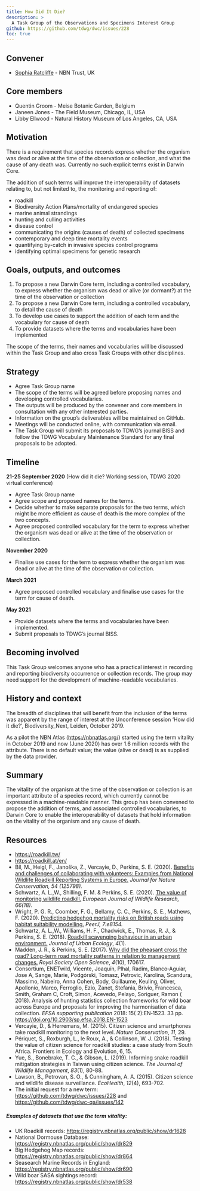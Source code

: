 ```yaml
---
title: How Did It Die?
description: >
  A Task Group of the Observations and Specimens Interest Group
github: https://github.com/tdwg/dwc/issues/228
toc: true
---
```


## Convener

- [Sophia Ratcliffe](mailto:s.ratcliffe@nbn.org.uk) - NBN Trust, UK

## Core members

- Quentin Groom - Meise Botanic Garden, Belgium
- Janeen Jones - The Field Museum, Chicago, IL, USA
- Libby Ellwood - Natural History Museum of Los Angeles, CA, USA

## Motivation

There is a requirement that species records express whether the organism was dead or alive at the time of the observation or collection, and what the cause of any death was. Currently no such explicit terms exist in Darwin Core.

The addition of such terms will improve the interoperability of datasets relating to, but not limited to, the monitoring and reporting of:

- roadkill
- Biodiversity Action Plans/mortality of endangered species
- marine animal strandings
- hunting and culling activities
- disease control
- communicating the origins (causes of death) of collected specimens
- contemporary and deep time mortality events
- quantifying by-catch in invasive species control programs
- identifying optimal specimens for genetic research

## Goals, outputs, and outcomes

1. To propose a new Darwin Core term, including a controlled vocabulary, to express whether the organism was dead or alive (or dormant?) at the time of the observation or collection
2. To propose a new Darwin Core term, including a controlled vocabulary, to detail the cause of death
3. To develop use cases to support the addition of each term and the vocabulary for cause of death
4. To provide datasets where the terms and vocabularies have been implemented

The scope of the terms, their names and vocabularies will be discussed within the Task Group and also cross Task Groups with other disciplines.

## Strategy 

- Agree Task Group name
- The scope of the terms will be agreed before proposing names and developing controlled vocabularies.
- The outputs will be produced by the convener and core members in consultation with any other interested parties.
- Information on the group’s deliverables will be maintained on GitHub.
- Meetings will be conducted online, with communication via email.
- The Task Group will submit its proposals to TDWG’s journal BISS and follow the TDWG Vocabulary Maintenance Standard for any final proposals to be adopted.

## Timeline

**21-25 September 2020** (How did it die? Working session, TDWG 2020 virtual conference)

- Agree Task Group name
- Agree scope and proposed names for the terms.
- Decide whether to make separate proposals for the two terms, which might be more efficient as cause of death is the more complex of the two concepts.
- Agree proposed controlled vocabulary for the term to express whether the organism was dead or alive at the time of the observation or collection.

**November 2020**

- Finalise use cases for the term to express whether the organism was dead or alive at the time of the observation or collection.

**March 2021**

- Agree proposed controlled vocabulary and finalise use cases for the term for cause of death.

**May 2021**

- Provide datasets where the terms and vocabularies have been implemented.
- Submit proposals to TDWG’s journal BISS.

## Becoming involved

This Task Group welcomes anyone who has a practical interest in recording and reporting biodiversity occurrence or collection records. The group may need support for the development of machine-readable vocabularies.

## History and context

The breadth of disciplines that will benefit from the inclusion of the terms was apparent by the range of interest at the Unconference session ‘How did it die?’, Biodiversity_Next, Leiden, October 2019.

As a pilot the NBN Atlas (https://nbnatlas.org/) started using the term vitality in October 2019 and now (June 2020) has over 1.6 million records with the attribute. There is no default value; the value (alive or dead) is as supplied by the data provider.

## Summary

The vitality of the organism at the time of the observation or collection is an important attribute of a species record, which currently cannot be expressed in a machine-readable manner. This group has been convened to propose the addition of terms, and associated controlled vocabularies, to Darwin Core to enable the interoperability of datasets that hold information on the vitality of the organism and any cause of death.

## Resources

- <https://roadkill.tw/>  
- <https://roadkill.at/en/>
- Bíl, M., Heigl, F., Janoška, Z., Vercayie, D., Perkins, S. E. (2020). [Benefits and challenges of collaborating with volunteers: Examples from National Wildlife Roadkill Reporting Systems in Europe.](https://www-sciencedirect-com.abc.cardiff.ac.uk/science/article/pii/S1617138119303449) _Journal for Nature Conservation, 54 (125798)._
- Schwartz, A. L.,W., Shilling, F. M. & Perkins, S. E. (2020). [The value of monitoring wildlife roadkill.](https://link.springer.com/article/10.1007/s10344-019-1357-4) _European Journal of Wildlife Research, 66(18)._
- Wright, P. G. R., Coomber, F. G., Bellamy, C. C., Perkins, S. E., Mathews, F. (2020). [<span class="underline">Predicting hedgehog mortality risks on British roads using habitat suitability modelling</span>.](https://peerj.com/articles/8154/) _PeerJ, 7:e8154._
- Schwartz, A. L.,W., Williams, H. F., Chadwick, E., Thomas, R. J., & Perkins, S. E. (2018). [Roadkill scavenging behaviour in an urban environment.](https://academic.oup.com/jue/article/4/1/juy006/4995187) _Journal of Urban Ecology_, _4_(1).
- Madden, J. R., & Perkins, S. E. (2017). [Why did the pheasant cross the road? Long-term road mortality patterns in relation to management changes.](http://rsos.royalsocietypublishing.org/content/4/10/170617) _Royal Society Open Science_, _4_(10), 170617.
- Consortium, ENETwild, Vicente, Joaquín, Plhal, Radim, Blanco‐Aguiar, Jose A, Sange, Marie, Podgórski, Tomasz, Petrovic, Karolina, Scandura, Massimo, Nabeiro, Anna Cohen, Body, Guillaume, Keuling, Oliver, Apollonio, Marco, Ferroglio, Ezio, Zanet, Stefania, Brivio, Francesca, Smith, Graham C, Croft, Simon, Acevedo, Pelayo, Soriguer, Ramon ( 2018). Analysis of hunting statistics collection frameworks for wild boar across Europe and proposals for improving the harmonisation of data collection. _EFSA supporting publication_ 2018: 15( 2):EN‐1523. 33 pp. <https://doi.org/10.2903/sp.efsa.2018.EN-1523>
- Vercayie, D., & Herremans, M. (2015). Citizen science and smartphones take roadkill monitoring to the next level. _Nature Conservation_, _11_, 29. 
- Périquet, S., Roxburgh, L., le Roux, A., & Collinson, W. J. (2018). Testing the value of citizen science for roadkill studies: a case study from South Africa. Frontiers in Ecology and Evolution, 6, 15.
- Yue, S., Bonebrake, T. C., & Gibson, L. (2019). Informing snake roadkill mitigation strategies in Taiwan using citizen science. _The Journal of Wildlife Management_, _83_(1), 80-88. 
- Lawson, B., Petrovan, S. O., & Cunningham, A. A. (2015). Citizen science and wildlife disease surveillance. _EcoHealth_, _12_(4), 693-702. 
- The initial request for a new term: <https://github.com/tdwg/dwc/issues/228> and <https://github.com/tdwg/dwc-qa/issues/142>

##### Examples of datasets that use the term vitality:

- UK Roadkill records: <https://registry.nbnatlas.org/public/show/dr1628>
- National Dormouse Database: <https://registry.nbnatlas.org/public/show/dr829>
- Big Hedgehog Map records: <https://registry.nbnatlas.org/public/show/dr864>
- Seasearch Marine Records in England: <https://registry.nbnatlas.org/public/show/dr690>
- Wild boar SASA sightings record: <https://registry.nbnatlas.org/public/show/dr538>
